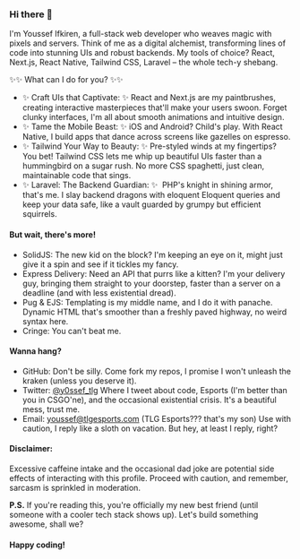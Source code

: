 ### Hi there 👋

I'm Youssef Ifkiren, a full-stack web developer who weaves magic with pixels and servers. Think of me as a digital alchemist, transforming lines of code into stunning UIs and robust backends. 
My tools of choice? React, Next.js, React Native, Tailwind CSS, Laravel – the whole tech-y shebang.

✨✨ What can I do for you? ✨✨

-  ✨ Craft UIs that Captivate: ✨ React and Next.js are my paintbrushes, creating interactive masterpieces that'll make your users swoon. Forget clunky interfaces, I'm all about smooth animations and intuitive design.
-  ✨ Tame the Mobile Beast: ✨ iOS and Android? Child's play. With React Native, I build apps that dance across screens like gazelles on espresso.
-  ✨ Tailwind Your Way to Beauty: ✨ Pre-styled winds at my fingertips? You bet! Tailwind CSS lets me whip up beautiful UIs faster than a hummingbird on a sugar rush. No more CSS spaghetti, just clean, maintainable code that sings.
-  ✨ Laravel: The Backend Guardian: ✨ ️ PHP's knight in shining armor, that's me. I slay backend dragons with eloquent Eloquent queries and keep your data safe, like a vault guarded by grumpy but efficient squirrels.
#### But wait, there's more!

-  SolidJS: The new kid on the block? I'm keeping an eye on it, might just give it a spin and see if it tickles my fancy.
-  Express Delivery: Need an API that purrs like a kitten? I'm your delivery guy, bringing them straight to your doorstep, faster than a server on a deadline (and with less existential dread).
-  Pug & EJS: Templating is my middle name, and I do it with panache. Dynamic HTML that's smoother than a freshly paved highway, no weird syntax here.
-  Cringe: You can't beat me.
#### Wanna hang?
- GitHub: Don't be silly.
Come fork my repos, I promise I won't unleash the kraken (unless you deserve it).
- Twitter: [@y0ssef_tlg](http://twitter.com/y0ssef_tlg)
Where I tweet about code, Esports (I'm better than you in CSGO'ne), and the occasional existential crisis. It's a beautiful mess, trust me.
- Email: youssef@tlgesports.com (TLG Esports??? that's my son)
Use with caution, I reply like a sloth on vacation. But hey, at least I reply, right?
#### Disclaimer:
Excessive caffeine intake and the occasional dad joke are potential side effects of interacting with this profile. Proceed with caution, and remember, sarcasm is sprinkled in moderation.

**P.S.** If you're reading this, you're officially my new best friend (until someone with a cooler tech stack shows up). Let's build something awesome, shall we?

#### Happy coding!
<!--
**youssefifkiren/youssefifkiren** is a ✨ _special_ ✨ repository because its `README.md` (this file) appears on your GitHub profile.

Here are some ideas to get you started:

- 🔭 I’m currently working on ...
- 🌱 I’m currently learning ...
- 👯 I’m looking to collaborate on ...
- 🤔 I’m looking for help with ...
- 💬 Ask me about ...
- 📫 How to reach me: ...
- ⚡ Fun fact: ...
-->
